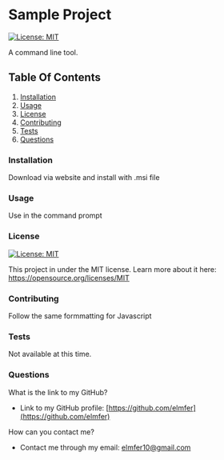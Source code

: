 # Sample Project

 [![License: MIT](https://img.shields.io/badge/License-MIT-yellow.svg)](https://opensource.org/licenses/MIT)
 
A command line tool.
 
## Table Of Contents
1. [Installation](#installation)
2. [Usage](#usage)
3. [License](#license)
4. [Contributing](#contributing)
5. [Tests](#tests)
6. [Questions](#questions)
 
### Installation
 
Download via website and install with .msi file
 
### Usage
 
Use in the command prompt
 
### License
 
 [![License: MIT](https://img.shields.io/badge/License-MIT-yellow.svg)](https://opensource.org/licenses/MIT)

This project in under the MIT license. Learn more about it here: https://opensource.org/licenses/MIT
 
### Contributing
 
Follow the same formmatting for Javascript
 
### Tests
 
Not available at this time.
 
### Questions
 
What is the link to my GitHub?
 
- Link to my GitHub profile: [https://github.com/elmfer](https://github.com/elmfer)
 
How can you contact me?
 
- Contact me through my email: [elmfer10@gmail.com](mailto:elmfer10@gmail.com)
